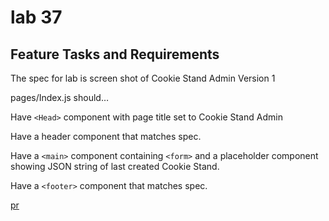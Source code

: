 # lab 37
## Feature Tasks and Requirements
The spec for lab is screen shot of Cookie Stand Admin Version 1

pages/Index.js should…

Have ```<Head>``` component with page title set to Cookie Stand Admin

Have a header component that matches spec.

Have a ```<main>``` component containing ```<form>``` and a placeholder component showing JSON string of last created Cookie Stand.

Have a ```<footer>``` component that matches spec.

[pr]()